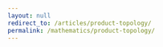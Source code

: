 ```yaml
---
layout: null
redirect_to: /articles/product-topology/
permalink: /mathematics/product-topology/
---
```

